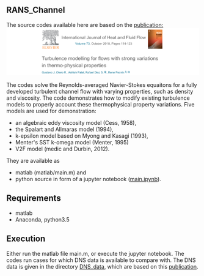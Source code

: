 ## RANS_Channel

The source codes available here are based on the [publication:](https://www.sciencedirect.com/science/article/pii/S0142727X18301978)
[![paper](https://github.com/Fluid-Dynamics-Of-Energy-Systems-Team/RANS_Channel/blob/master/paper.png)](https://www.sciencedirect.com/science/article/pii/S0142727X18301978)

The codes solve the Reynolds-averaged Navier-Stokes equaitons for a fully developed turbulent channel flow with varying properties, such as density and viscosity. The code demonstrates how to modify existing turbulence models to properly account these thermophysical property variations. Five models are used for demonstration:
* an algebraic eddy viscosity model (Cess, 1958),
* the Spalart and Allmaras model (1994),
* k-epsilon model based on Myong and Kasagi (1993),
* Menter's SST k-omega model (Menter, 1995)
* V2F model (medic and Durbin, 2012). 

They are available as
* matlab (matlab/main.m) and
* python source in form of a jupyter notebook ([main.ipynb](https://github.com/Fluid-Dynamics-Of-Energy-Systems-Team/RANS_Channel/blob/master/main.ipynb)). 

## Requirements

* matlab
* Anaconda, python3.5 


## Execution

Either run the matlab file main.m, or execute the jupyter notebook. The codes run cases for which DNS data is available to compare with. The DNS data is given in the directory [DNS_data](https://github.com/Fluid-Dynamics-Of-Energy-Systems-Team/RANS_Channel/tree/master/DNS_data), which are based on this [publication](http://pure.tudelft.nl/ws/files/22297028/PecnikPatel.pdf).







